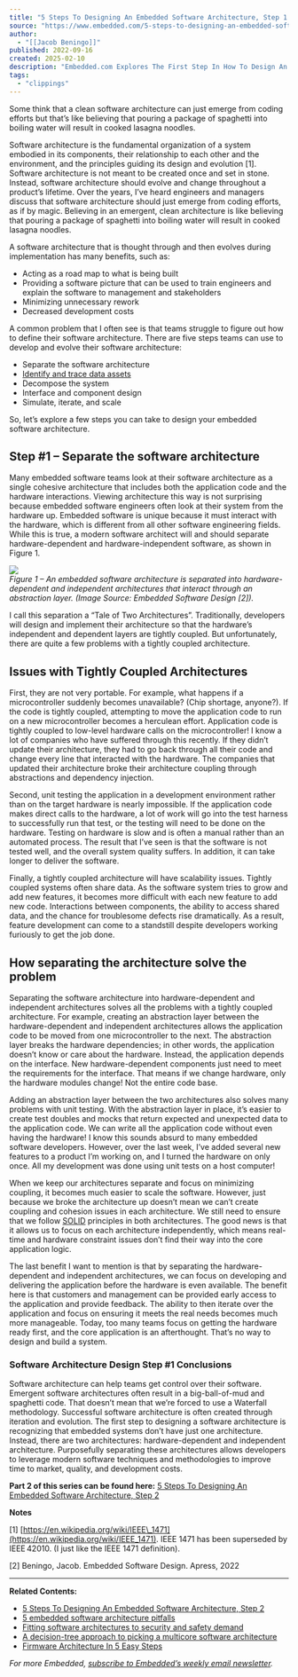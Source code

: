 ```yaml
---
title: "5 Steps To Designing An Embedded Software Architecture, Step 1 - Embedded"
source: "https://www.embedded.com/5-steps-to-designing-an-embedded-software-architecture-step-1/"
author:
  - "[[Jacob Beningo]]"
published: 2022-09-16
created: 2025-02-10
description: "Embedded.com Explores The First Step In How To Design An Embedded Software Architecture - Separate The Software Architecture. Visit To Learn More."
tags:
  - "clippings"
---
```

Some think that a clean software architecture can just emerge from coding efforts but that’s like believing that pouring a package of spaghetti into boiling water will result in cooked lasagna noodles.

Software architecture is the fundamental organization of a system embodied in its components, their relationship to each other and the environment, and the principles guiding its design and evolution \[1\]. Software architecture is not meant to be created once and set in stone. Instead, software architecture should evolve and change throughout a product’s lifetime. Over the years, I’ve heard engineers and managers discuss that software architecture should just emerge from coding efforts, as if by magic. Believing in an emergent, clean architecture is like believing that pouring a package of spaghetti into boiling water will result in cooked lasagna noodles.

A software architecture that is thought through and then evolves during implementation has many benefits, such as:

- Acting as a road map to what is being built
- Providing a software picture that can be used to train engineers and explain the software to management and stakeholders
- Minimizing unnecessary rework
- Decreased development costs

A common problem that I often see is that teams struggle to figure out how to define their software architecture. There are five steps teams can use to develop and evolve their software architecture:

- Separate the software architecture
- [Identify and trace data assets](https://www.embedded.com/embedded/5-steps-to-designing-an-embedded-software-architecture-step-2/)
- Decompose the system
- Interface and component design
- Simulate, iterate, and scale

So, let’s explore a few steps you can take to design your embedded software architecture.

## **Step #1 – Separate the software architecture**

Many embedded software teams look at their software architecture as a single cohesive architecture that includes both the application code and the hardware interactions. Viewing architecture this way is not surprising because embedded software engineers often look at their system from the hardware up. Embedded software is unique because it must interact with the hardware, which is different from all other software engineering fields. While this is true, a modern software architect will and should separate hardware-dependent and hardware-independent software, as shown in Figure 1.

![](https://www.embedded.com/embedded/wp-content/uploads/sites/2/2022/09/09jb_b1-f1.png)  
*Figure 1 – An embedded software architecture is separated into hardware-dependent and independent architectures that interact through an abstraction layer. (Image Source: Embedded Software Design \[2\]).*

I call this separation a “Tale of Two Architectures”. Traditionally, developers will design and implement their architecture so that the hardware’s independent and dependent layers are tightly coupled. But unfortunately, there are quite a few problems with a tightly coupled architecture.

## **Issues with Tightly Coupled Architectures**

First, they are not very portable. For example, what happens if a microcontroller suddenly becomes unavailable? (Chip shortage, anyone?). If the code is tightly coupled, attempting to move the application code to run on a new microcontroller becomes a herculean effort. Application code is tightly coupled to low-level hardware calls on the microcontroller! I know a lot of companies who have suffered through this recently. If they didn’t update their architecture, they had to go back through all their code and change every line that interacted with the hardware. The companies that updated their architecture broke their architecture coupling through abstractions and dependency injection.

Second, unit testing the application in a development environment rather than on the target hardware is nearly impossible. If the application code makes direct calls to the hardware, a lot of work will go into the test harness to successfully run that test, or the testing will need to be done on the hardware. Testing on hardware is slow and is often a manual rather than an automated process. The result that I’ve seen is that the software is not tested well, and the overall system quality suffers. In addition, it can take longer to deliver the software.

Finally, a tightly coupled architecture will have scalability issues. Tightly coupled systems often share data. As the software system tries to grow and add new features, it becomes more difficult with each new feature to add new code. Interactions between components, the ability to access shared data, and the chance for troublesome defects rise dramatically. As a result, feature development can come to a standstill despite developers working furiously to get the job done.

## **How separating the architecture solve the problem**

Separating the software architecture into hardware-dependent and independent architectures solves all the problems with a tightly coupled architecture. For example, creating an abstraction layer between the hardware-dependent and independent architectures allows the application code to be moved from one microcontroller to the next. The abstraction layer breaks the hardware dependencies; in other words, the application doesn’t know or care about the hardware. Instead, the application depends on the interface. New hardware-dependent components just need to meet the requirements for the interface. That means if we change hardware, only the hardware modules change! Not the entire code base.

Adding an abstraction layer between the two architectures also solves many problems with unit testing. With the abstraction layer in place, it’s easier to create test doubles and mocks that return expected and unexpected data to the application code. We can write all the application code without even having the hardware! I know this sounds absurd to many embedded software developers. However, over the last week, I’ve added several new features to a product I’m working on, and I turned the hardware on only once. All my development was done using unit tests on a host computer!

When we keep our architectures separate and focus on minimizing coupling, it becomes much easier to scale the software. However, just because we broke the architecture up doesn’t mean we can’t create coupling and cohesion issues in each architecture. We still need to ensure that we follow [SOLID](https://en.wikipedia.org/wiki/SOLID) principles in both architectures. The good news is that it allows us to focus on each architecture independently, which means real-time and hardware constraint issues don’t find their way into the core application logic.

The last benefit I want to mention is that by separating the hardware-dependent and independent architectures, we can focus on developing and delivering the application before the hardware is even available. The benefit here is that customers and management can be provided early access to the application and provide feedback. The ability to then iterate over the application and focus on ensuring it meets the real needs becomes much more manageable. Today, too many teams focus on getting the hardware ready first, and the core application is an afterthought. That’s no way to design and build a system.

### **Software Architecture Design Step #1 Conclusions**

Software architecture can help teams get control over their software. Emergent software architectures often result in a big-ball-of-mud and spaghetti code. That doesn’t mean that we’re forced to use a Waterfall methodology. Successful software architecture is often created through iteration and evolution. The first step to designing a software architecture is recognizing that embedded systems don’t have just one architecture. Instead, there are two architectures: hardware-dependent and independent architecture. Purposefully separating these architectures allows developers to leverage modern software techniques and methodologies to improve time to market, quality, and development costs.

**Part 2 of this series can be found here:** [5 Steps To Designing An Embedded Software Architecture, Step 2](https://www.embedded.com/embedded/5-steps-to-designing-an-embedded-software-architecture-step-2/)

**Notes**

\[1\] [https://en.wikipedia.org/wiki/IEEE\_1471](https://en.wikipedia.org/wiki/IEEE_1471). IEEE 1471 has been superseded by IEEE 42010. (I just like the IEEE 1471 definition).

\[2\] Beningo, Jacob. Embedded Software Design. Apress, 2022

---

**Related Contents:**

- [5 Steps To Designing An Embedded Software Architecture, Step 2](https://www.embedded.com/embedded/5-steps-to-designing-an-embedded-software-architecture-step-2/)
- [5 embedded software architecture pitfalls](https://www.embedded.com/embedded/5-embedded-software-architecture-pitfalls/)
- [Fitting software architectures to security and safety demand](https://www.embedded.com/embedded/fitting-software-architectures-to-security-and-safety-demand/)
- [A decision-tree approach to picking a multicore software architecture](https://www.embedded.com/embedded/a-decision-tree-approach-to-picking-a-multicore-software-architecture/)
- [Firmware Architecture In 5 Easy Steps](https://www.embedded.com/embedded/firmware-architecture-in-five-easy-steps/)

*For more Embedded, [subscribe to Embedded’s weekly email newsletter](https://aspencore.dragonforms.com/loading.do?omedasite=EmbeddedSubscribe).*